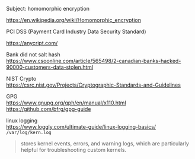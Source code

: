 Subject: homomorphic encryption

https://en.wikipedia.org/wiki/Homomorphic_encryption

PCI DSS (Payment Card Industry Data Security Standard)

https://anycript.com/

Bank did not salt hash \
https://www.csoonline.com/article/565498/2-canadian-banks-hacked-90000-customers-data-stolen.html

NIST Crypto \
https://csrc.nist.gov/Projects/Cryptographic-Standards-and-Guidelines

GPG \
https://www.gnupg.org/gph/en/manual/x110.html \
https://github.com/bfrg/gpg-guide

linux logging \
https://www.loggly.com/ultimate-guide/linux-logging-basics/ \
`/var/log/kern.log`
> stores kernel events, errors, and warning logs, which are particularly helpful for troubleshooting custom kernels.


